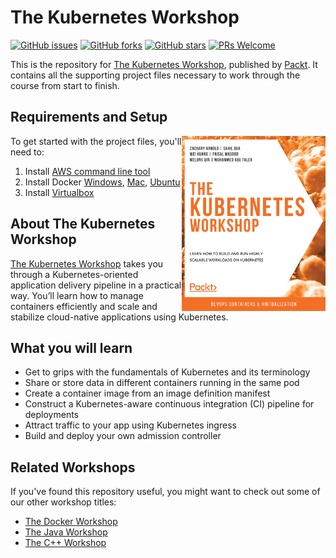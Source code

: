 # The Kubernetes Workshop
[![GitHub issues](https://img.shields.io/github/issues/TrainingByPackt/Kubernetes-Workshop.svg)](https://github.com/TrainingByPackt/Kubernetes-Workshop/issues)
[![GitHub forks](https://img.shields.io/github/forks/TrainingByPackt/Kubernetes-Workshop)](https://github.com/TrainingByPackt/Kubernetes-Workshop/network)
[![GitHub stars](https://img.shields.io/github/stars/TrainingByPackt/Kubernetes-Workshop.svg)](https://github.com/TrainingByPackt/Kubernetes-Workshop/stargazers)
[![PRs Welcome](https://img.shields.io/badge/PRs-welcome-brightgreen.svg)](https://github.com/TrainingByPackt/Kubernetes-Workshop/pulls)

This is the repository for [The Kubernetes Workshop](https://www.amazon.com/Kubernetes-Workshop-Interactive-Approach-Learning/dp/1838820752/ref=tmm_pap_swatch_0?_encoding=UTF8&qid=1611063544&sr=1-1&utm_source=github&utm_medium=repository&utm_campaign=9781838820756&utm_term=Kubernetes&utm_content=The%20Kubernetes%20Workshop), published by [Packt](https://www.packtpub.com/?utm_source=github). It contains all the supporting project files necessary to work through the course from start to finish.

## Requirements and Setup
<a href="https://www.amazon.com/Kubernetes-Workshop-Interactive-Approach-Learning/dp/1838820752/ref=tmm_pap_swatch_0?_encoding=UTF8&qid=1611063544&sr=1-1&utm_source=github&utm_medium=repository&utm_campaign=9781838820756&utm_term=Kubernetes&utm_content=The%20Kubernetes%20Workshop"><img src="https://github.com/PacktWorkshops/Workshop-Covers/blob/master/The%20Kubernetes%20Workshop.png" height="280px" width="230px" align="right" this.target="_blank"></a>

To get started with the project files, you'll need to:
1. Install [AWS command line tool](https://docs.aws.amazon.com/cli/latest/userguide/install-cliv2.html)
2. Install Docker [Windows](https://docs.docker.com/engine/install/), [Mac](https://docs.docker.com/docker-for-mac/install/), [Ubuntu](https://docs.docker.com/engine/install/ubuntu/)
3. Install [Virtualbox](https://www.virtualbox.org/wiki/Downloads)

## About The Kubernetes Workshop
[The Kubernetes Workshop](https://www.amazon.com/Kubernetes-Workshop-Interactive-Approach-Learning/dp/1838820752/ref=tmm_pap_swatch_0?_encoding=UTF8&qid=1611063544&sr=1-1&utm_source=github&utm_medium=repository&utm_campaign=9781838820756&utm_term=Kubernetes&utm_content=The%20Kubernetes%20Workshop) takes you through a Kubernetes-oriented application delivery pipeline in a practical way. You’ll learn how to manage containers efficiently and scale and stabilize cloud-native applications using Kubernetes.	

## What you will learn
* Get to grips with the fundamentals of Kubernetes and its terminology
* Share or store data in different containers running in the same pod
* Create a container image from an image definition manifest
* Construct a Kubernetes-aware continuous integration (CI) pipeline for deployments
* Attract traffic to your app using Kubernetes ingress
* Build and deploy your own admission controller

## Related Workshops
If you've found this repository useful, you might want to check out some of our other workshop titles:
* [The Docker Workshop](https://www.amazon.com/Docker-Workshop-containers-effectively-development/dp/1838983449/ref=tmm_pap_swatch_0?_encoding=UTF8&qid=1611064488&sr=1-1&utm_source=github&utm_medium=repository&utm_campaign=9781838983444&utm_term=Docker&utm_content=The%20Docker%20Workshop)
* [The Java Workshop](https://www.amazon.com/Java-Workshop-Interactive-Approach-Learning-ebook/dp/B07ZX1NDZ6/ref=sr_1_1?dchild=1&keywords=The%20Java%20Workshop&qid=1611053201&sr=8-1&utm_source=GitHub&utm_medium=Repository&utm_campaign=9781838986698&utm_term=Java&utm_content=The%20Java%20Workshop)
* [The C++ Workshop](https://www.amazon.com/Workshop-New-Interactive-Approach-Learning/dp/183921662X/ref=sr_1_1?dchild=1&keywords=The%20C%2B%2B%20Workshop&qid=1610976829&sr=8-1&utm_source=github&utm_medium=repository&utm_campaign=9781839216626&utm_term=C%2B%2B&utm_content=The%20C%2B%2B%20Workshop)
